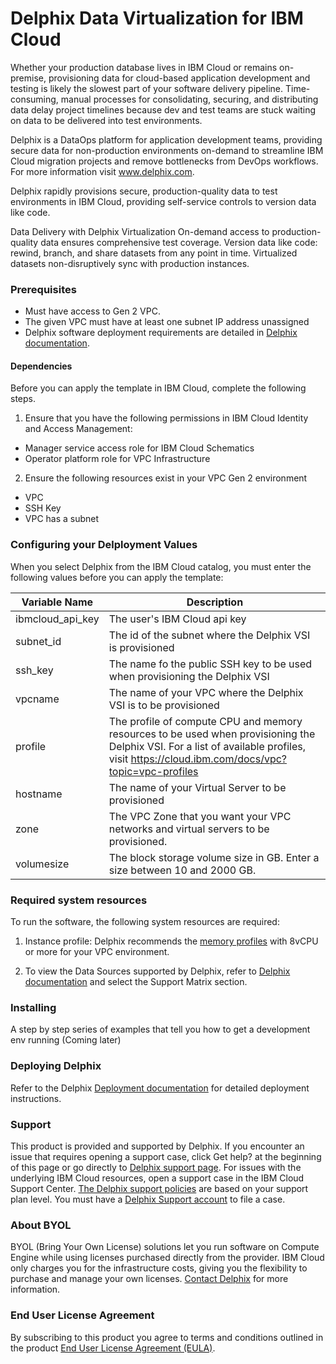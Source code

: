 # Delphix Data Virtualization for IBM Cloud
Whether your production database lives in IBM Cloud or remains on-premise, provisioning data for cloud-based application development and testing is likely the slowest part of your software delivery pipeline. Time-consuming, manual processes for consolidating, securing, and distributing data delay project timelines because dev and test teams are stuck waiting on data to be delivered into test environments.  

Delphix is a DataOps platform for application development teams, providing secure data for non-production environments on-demand to streamline IBM Cloud migration projects and remove bottlenecks from DevOps workflows. For more information visit www.delphix.com.

Delphix rapidly provisions secure, production-quality data to test environments in IBM Cloud, providing self-service controls to version data like code.

Data Delivery with Delphix Virtualization
On-demand access to production-quality data ensures comprehensive test coverage.
Version data like code:  rewind, branch, and share datasets from any point in time.
Virtualized datasets non-disruptively sync with production instances.

### Prerequisites
- Must have access to Gen 2 VPC.
- The given VPC must have at least one subnet IP address unassigned 
- Delphix software deployment requirements are detailed in [Delphix documentation](https://docs.delphix.com).					

#### Dependencies
Before you can apply the template in IBM Cloud, complete the following steps.

1. Ensure that you have the following permissions in IBM Cloud Identity and Access Management:
- Manager service access role for IBM Cloud Schematics
- Operator platform role for VPC Infrastructure
2. Ensure the following resources exist in your VPC Gen 2 environment
- VPC
- SSH Key
- VPC has a subnet

### Configuring your Delployment Values

When you select Delphix from the IBM Cloud catalog, you must enter the following values before you can apply the template: 

|  Variable Name   | Description        |
|------------------|--------------------|
| ibmcloud_api_key | The user's IBM Cloud api key |
| subnet_id | The id of the subnet where the Delphix VSI is provisioned |
|ssh_key | The name fo the public SSH key to be used when provisioning the Delphix VSI |
|vpcname | The name of your VPC where the Delphix VSI is to be provisioned |
|profile | The profile of compute CPU and memory resources to be used when provisioning the Delphix VSI. For a list of available profiles, visit https://cloud.ibm.com/docs/vpc?topic=vpc-profiles |
|hostname | The name of your Virtual Server to be provisioned |
|zone | The VPC Zone that you want your VPC networks and virtual servers to be provisioned. |
|volumesize | The block storage volume size in GB. Enter a size between 10 and 2000 GB. |



### Required system resources			
To run the software, the following system resources are required:		
1. Instance profile: Delphix recommends the [memory profiles](https://cloud.ibm.com/docs/vpc?topic=vpc-profiles#memory) with 8vCPU or more for your VPC environment.
  
2. To view the Data Sources supported by Delphix, refer to [Delphix documentation](https://docs.delphix.com) and select the Support Matrix section.	

### Installing

A step by step series of examples that tell you how to get a development env running
(Coming later)


### Deploying Delphix

Refer to the Delphix [Deployment documentation](https://docs.delphix.com/docs/deployment) for detailed deployment instructions.	

### Support	
This product is provided and supported by Delphix. If you encounter an issue that requires opening a support case, click Get help? at the beginning of this page or go directly to [Delphix support page](https://support.delphix.com). For issues with the underlying IBM Cloud resources, open a support case in the IBM Cloud Support Center. [The Delphix support policies](https://support.delphix.com/Support_Policies_and_Technical_Bulletins/Support_Policies/Delphix_Support_Policies_(KBA1504)) are based on your support plan level. You must have a [Delphix Support account](https://support.delphix.com/Support_Policies_and_Technical_Bulletins/Support_Policies/Customer_Support_User_Account_Registration_Policy_(KBA1028)) to file a case.

### About BYOL
BYOL (Bring Your Own License) solutions let you run software on Compute Engine while using licenses purchased directly from the provider. IBM Cloud only charges you for the infrastructure costs, giving you the flexibility to purchase and manage your own licenses. [Contact Delphix](https://www.delphix.com/company/contact) for more information.
 
### End User License Agreement
By subscribing to this product you agree to terms and conditions outlined in the product [End User License Agreement (EULA)](https://www.delphix.com/sites/default/files/2019-04/Delphix-Product-License-and-Services-Agreement-Commercial.pdf).
